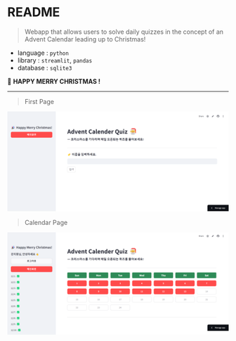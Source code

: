 # README

> Webapp that allows users to solve daily quizzes in the concept of an Advent Calendar leading up to Christmas!  
  
- language : `python`
- library : `streamlit`, `pandas`
- database : `sqlite3`

🎅 **HAPPY MERRY CHRISTMAS !**

---

> First Page
  
![](readme_images/1.png)
  
> Calendar Page
  
![메인화면](readme_images/2.png)